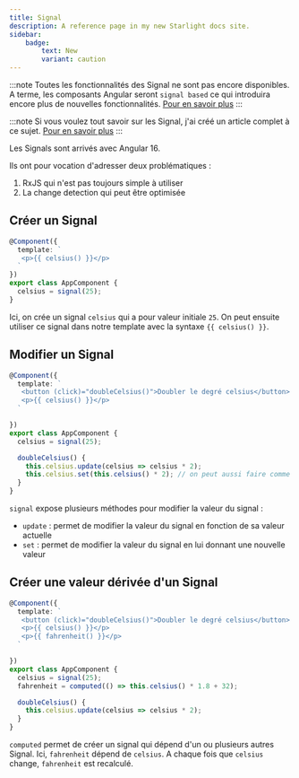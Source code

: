```yaml
---
title: Signal
description: A reference page in my new Starlight docs site.
sidebar:
    badge:
        text: New
        variant: caution
---
```


:::note
Toutes les fonctionnalités des Signal ne sont pas encore disponibles. A terme, les composants Angular seront `signal based` ce qui introduira encore plus de nouvelles fonctionnalités. [Pour en savoir plus](https://github.com/angular/angular/discussions/49685)
:::

:::note
Si vous voulez tout savoir sur les Signal, j'ai créé un article complet à ce sujet. [Pour en savoir plus](https://medium.com/@kevin.tale/tout-comprendre-sur-les-signals-dans-angular-7bbbbf00b975)
:::

Les Signals sont arrivés avec Angular 16.

Ils ont pour vocation d'adresser deux problématiques :
1. RxJS qui n'est pas toujours simple à utiliser
2. La change detection qui peut être optimisée

## Créer un Signal

```typescript
@Component({
  template: `
   <p>{{ celsius() }}</p>
  `
})
export class AppComponent {
  celsius = signal(25);
}
```

Ici, on crée un signal `celsius` qui a pour valeur initiale `25`. On peut ensuite utiliser ce signal dans notre template avec la syntaxe `{{ celsius() }}`.

## Modifier un Signal

```typescript
@Component({
  template: `
   <button (click)="doubleCelsius()">Doubler le degré celsius</button>
   <p>{{ celsius() }}</p> 
  `

})
export class AppComponent {
  celsius = signal(25);

  doubleCelsius() {
    this.celsius.update(celsius => celsius * 2); 
    this.celsius.set(this.celsius() * 2); // on peut aussi faire comme ça, ça revient au même
  }
}
```

`signal` expose plusieurs méthodes pour modifier la valeur du signal :
- `update` : permet de modifier la valeur du signal en fonction de sa valeur actuelle
- `set` : permet de modifier la valeur du signal en lui donnant une nouvelle valeur

## Créer une valeur dérivée d'un Signal

```typescript
@Component({
  template: `
   <button (click)="doubleCelsius()">Doubler le degré celsius</button>
   <p>{{ celsius() }}</p> 
   <p>{{ fahrenheit() }}</p>
  `

})
export class AppComponent {
  celsius = signal(25);
  fahrenheit = computed(() => this.celsius() * 1.8 + 32);

  doubleCelsius() {
    this.celsius.update(celsius => celsius * 2); 
  }
}
```

`computed` permet de créer un signal qui dépend d'un ou plusieurs autres Signal. Ici, `fahrenheit` dépend de `celsius`. A chaque fois que `celsius` change, `fahrenheit` est recalculé.